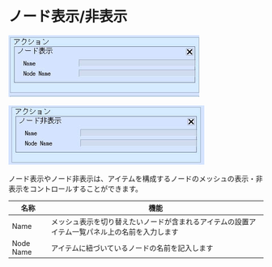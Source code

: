 # ノード表示/非表示

![ShowNode](img/ShowNode.jpg)

![HideNode](img/HideNode.jpg)

ノード表示やノード非表示は、アイテムを構成するノードのメッシュの表示・非表示をコントロールすることができます。

| 名称 | 機能 |
| ---- | ---- |
| Name | メッシュ表示を切り替えたいノードが含まれるアイテムの設置アイテム一覧パネル上の名前を入力します |
| Node Name | アイテムに紐づいているノードの名前を記入します |
